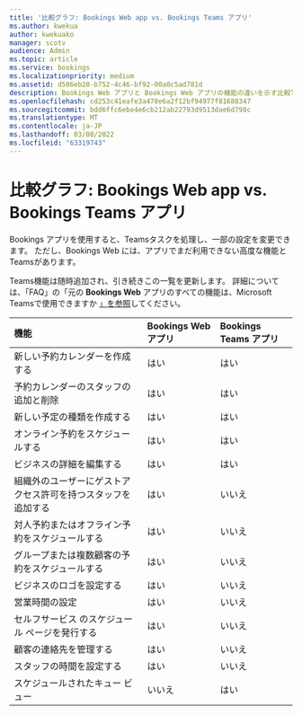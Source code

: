 ```yaml
---
title: '比較グラフ: Bookings Web app vs. Bookings Teams アプリ'
ms.author: kwekua
author: kwekuako
manager: scotv
audience: Admin
ms.topic: article
ms.service: bookings
ms.localizationpriority: medium
ms.assetid: d586eb28-b752-4c46-bf92-00a0c5ad781d
description: Bookings Web アプリと Bookings Web アプリの機能の違いを示す比較Teamsです。
ms.openlocfilehash: cd253c41eafe3a478e6a2f12bf94977f81688347
ms.sourcegitcommit: bdd6ffc6ebe4e6cb212ab22793d9513dae6d798c
ms.translationtype: MT
ms.contentlocale: ja-JP
ms.lasthandoff: 03/08/2022
ms.locfileid: "63319743"
---
```

# <a name="comparison-chart-bookings-web-app-vs-bookings-teams-app"></a>比較グラフ: Bookings Web app vs. Bookings Teams アプリ

Bookings アプリを使用すると、Teamsタスクを処理し、一部の設定を変更できます。 ただし、Bookings Web には、アプリでまだ利用できない高度な機能とTeamsがあります。

Teams機能は随時追加され、引き続きこの一覧を更新します。 詳細については、「FAQ」の「元の **Bookings Web** アプリのすべての機能は、Microsoft Teamsで使用できますか [」を参照](bookings-faq.yml)してください。

| 機能 | Bookings Web アプリ | Bookings Teams アプリ |
|:---|:---|:---|
| 新しい予約カレンダーを作成する | はい | はい |
| 予約カレンダーのスタッフの追加と削除 | はい | はい |
| 新しい予定の種類を作成する | はい | はい |
| オンライン予約をスケジュールする | はい | はい |
| ビジネスの詳細を編集する | はい | はい |
| 組織外のユーザーにゲストアクセス許可を持つスタッフを追加する | はい | いいえ |
| 対人予約またはオフライン予約をスケジュールする | はい | いいえ |
| グループまたは複数顧客の予約をスケジュールする | はい | いいえ |
| ビジネスのロゴを設定する | はい | いいえ |
| 営業時間の設定 | はい | いいえ |
| セルフサービス のスケジュール ページを発行する | はい | いいえ |
| 顧客の連絡先を管理する | はい | いいえ |
| スタッフの時間を設定する | はい | いいえ |
| スケジュールされたキュー ビュー | いいえ | はい |
